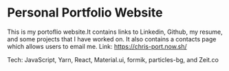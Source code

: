 # Personal Portfolio Website
This is my portoflio website.It contains links to Linkedin, Github, my resume, and some projects that I have worked on. It also contains a contacts page which allows users to email me.
Link: https://chris-port.now.sh/

Tech:
JavaScript,
Yarn,
React,
Material.ui, 
formik, 
particles-bg, 
and Zeit.co



